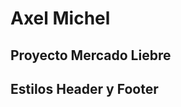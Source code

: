 <h1>Axel Michel</h1>
<h2>Proyecto Mercado Liebre</h2>
<h2><strong>Estilos Header y Footer</strong></h2>

